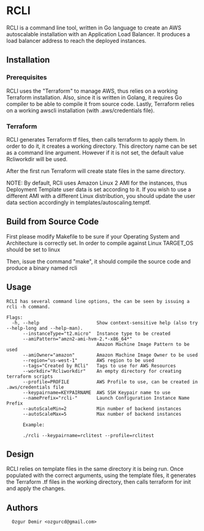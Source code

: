 # RCLI

RCLI is a command line tool, written in Go language to create an AWS autoscalable installation with an Application Load Balancer. It produces a load balancer address to reach the deployed instances.

## Installation

### Prerequisites

RCLI uses the "Terraform" to manage AWS, thus relies on a working Terraform installation. Also, since it is written in Golang, it requires Go compiler to be able to compile it from source code. Lastly, Terraform relies on a working awscli installation (with .aws/credentials file).

### Terraform

RCLI generates Terraform tf files, then calls terraform to apply them. In order to do it, it creates a working directory. This directory name can be set as
a command line argument. However if it is not set, the default value Rcliworkdir will be used.

After the first run Terraform will create state files in the same directory.

NOTE: By default, RCli uses Amazon Linux 2 AMI for the instances, thus Deployment Template user data is set according to it. If you wish to use a different AMI with a different Linux distribution, you should update the user data section accordingly in templates/autoscaling.temptf.


## Build from Source Code

First please modify Makefile to be sure if your Operating System and Architecture is correctly set. In order to compile against Linux TARGET_OS should be set to linux

Then, issue the command "make", it should compile the source code and produce a binary named rcli

## Usage

```
RCLI has several command line options, the can be seen by issuing a rcli -h command.

Flags:
  -h, --help                     Show context-sensitive help (also try --help-long and --help-man).
      --instanceType="t2.micro"  Instance type to be created
      --amiPattern="amzn2-ami-hvm-2.*-x86_64*"
                                 Amazon Machine Image Pattern to be used
      --amiOwner="amazon"        Amazon Machine Image Owner to be used
      --region="us-west-1"       AWS region to be used
      --tags="Created by RCli"   Tags to use for AWS Resources
      --workdir="Rcliworkdir"    An empty directory for creating terraform scripts
      --profile=PROFILE          AWS Profile to use, can be created in .aws/credentials file
      --keypairname=KEYPAIRNAME  AWS SSH Keypair name to use
      --namePrefix="rcli-"       Launch Configuration Instance Name Prefix
      --autoScaleMin=2           Min number of backend instances
      --autoScaleMax=5           Max number of backend instances

      Example:

      ./rcli --keypairname=rclitest --profile=rclitest
```

## Design

RCLI relies on template files in the same directory it is being run. Once populated with the correct arguments, using the template files, it generates the Terraform .tf files in the working directory, then calls terraform for init and apply the changes.

## Authors

      Ozgur Demir <ozgurcd@gmail.com>
